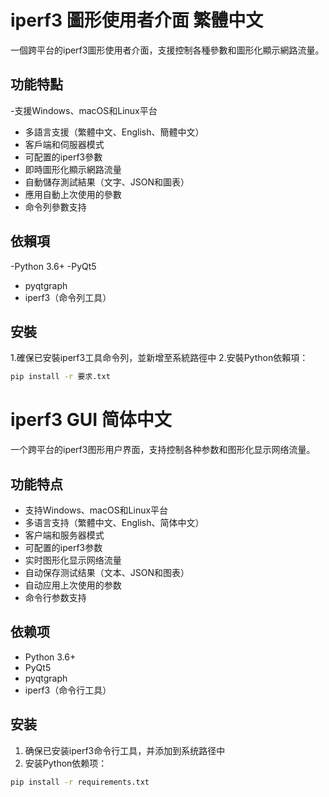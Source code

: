 # iperf3 圖形使用者介面 繁體中文

一個跨平台的iperf3圖形使用者介面，支援控制各種參數和圖形化顯示網路流量。

## 功能特點

-支援Windows、macOS和Linux平台
- 多語言支援（繁體中文、English、簡體中文）
- 客戶端和伺服器模式
- 可配置的iperf3參數
- 即時圖形化顯示網路流量
- 自動儲存測試結果（文字、JSON和圖表）
- 應用自動上次使用的參數
- 命令列參數支持
## 依賴項

-Python 3.6+
-PyQt5
- pyqtgraph
- iperf3（命令列工具）

## 安裝

1.確保已安裝iperf3工具命令列，並新增至系統路徑中
2.安裝Python依賴項：

````bash
pip install -r 要求.txt

````
# iperf3 GUI 简体中文

一个跨平台的iperf3图形用户界面，支持控制各种参数和图形化显示网络流量。

## 功能特点

- 支持Windows、macOS和Linux平台
- 多语言支持（繁體中文、English、简体中文）
- 客户端和服务器模式
- 可配置的iperf3参数
- 实时图形化显示网络流量
- 自动保存测试结果（文本、JSON和图表）
- 自动应用上次使用的参数
- 命令行参数支持
## 依赖项

- Python 3.6+
- PyQt5
- pyqtgraph
- iperf3（命令行工具）

## 安装

1. 确保已安装iperf3命令行工具，并添加到系统路径中
2. 安装Python依赖项：

```bash
pip install -r requirements.txt
